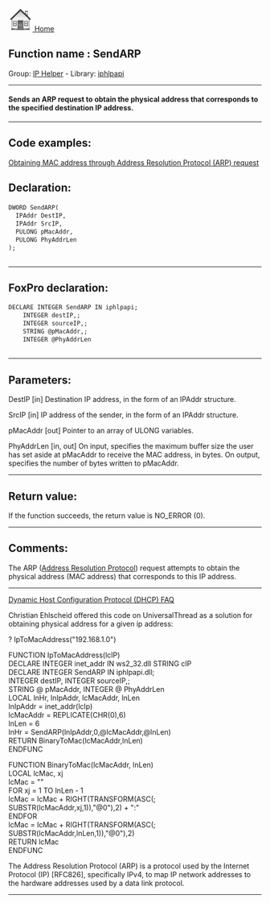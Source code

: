 [<img src="../../images/home.png"> Home ](https://github.com/VFPX/Win32API)  

## Function name : SendARP
Group: [IP Helper](../../functions_group.md#IP_Helper)  -  Library: [iphlpapi](../../libraries.md#iphlpapi)  
***  


#### Sends an ARP request to obtain the physical address that corresponds to the specified destination IP address.
***  


## Code examples:
[Obtaining MAC address through Address Resolution Protocol (ARP) request](../../samples/sample_585.md)  

## Declaration:
```foxpro  
DWORD SendARP(
  IPAddr DestIP,
  IPAddr SrcIP,
  PULONG pMacAddr,
  PULONG PhyAddrLen
);
  
```  
***  


## FoxPro declaration:
```foxpro  
DECLARE INTEGER SendARP IN iphlpapi;
	INTEGER destIP,;
	INTEGER sourceIP,;
	STRING @pMacAddr,;
	INTEGER @PhyAddrLen
  
```  
***  


## Parameters:
DestIP 
[in] Destination IP address, in the form of an IPAddr structure.

SrcIP 
[in] IP address of the sender, in the form of an IPAddr structure. 

pMacAddr 
[out] Pointer to an array of ULONG variables.

PhyAddrLen 
[in, out] On input, specifies the maximum buffer size the user has set aside at pMacAddr to receive the MAC address, in bytes. On output, specifies the number of bytes written to pMacAddr.  
***  


## Return value:
If the function succeeds, the return value is NO_ERROR (0).  
***  


## Comments:
The ARP (<a href="http://www.erg.abdn.ac.uk/users/gorry/course/inet-pages/arp.html">Address Resolution Protocol</a>) request attempts to obtain the physical address (MAC address) that corresponds to this IP address.  
  
* * *  
<a href="http://www.dhcp-handbook.com/dhcp_faq.html">Dynamic Host Configuration Protocol (DHCP) FAQ</a>  
  
Christian Ehlscheid offered this code on UniversalThread as a solution for obtaining physical address for a given ip address:  
  
<div class=precode>? IpToMacAddress("192.168.1.0")  
  
FUNCTION IpToMacAddress(lcIP)  
	DECLARE INTEGER inet_addr IN ws2_32.dll STRING cIP  
	DECLARE INTEGER SendARP IN iphlpapi.dll;  
		INTEGER destIP, INTEGER sourceIP,;  
		STRING @ pMacAddr, INTEGER @ PhyAddrLen  
	LOCAL lnHr, lnIpAddr, lcMacAddr, lnLen  
	lnIpAddr = inet_addr(lcIp)  
	lcMacAddr = REPLICATE(CHR(0),6)  
	lnLen = 6  
	lnHr = SendARP(lnIpAddr,0,@lcMacAddr,@lnLen)  
	RETURN BinaryToMac(lcMacAddr,lnLen)  
ENDFUNC  
  
FUNCTION BinaryToMac(lcMacAddr, lnLen)  
	LOCAL lcMac, xj  
	lcMac = ""  
	FOR xj = 1 TO lnLen - 1  
		lcMac = lcMac + RIGHT(TRANSFORM(ASC(;  
			SUBSTR(lcMacAddr,xj,1)),"@0"),2) + ":"  
	ENDFOR  
	lcMac = lcMac + RIGHT(TRANSFORM(ASC(;  
		SUBSTR(lcMacAddr,lnLen,1)),"@0"),2)  
	RETURN lcMac  
ENDFUNC  
  
</div>  
The Address Resolution Protocol (ARP) is a protocol used by the Internet Protocol (IP) [RFC826], specifically IPv4, to map IP network addresses to the hardware addresses used by a data link protocol.  
  
***  

